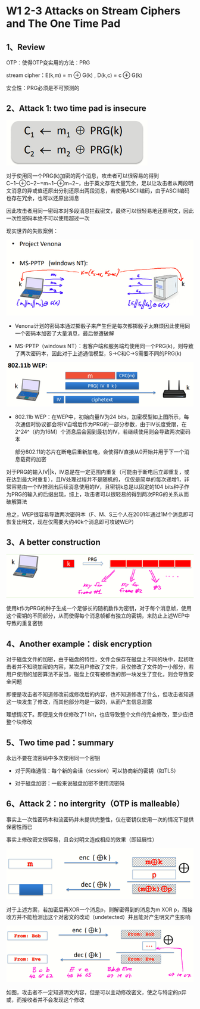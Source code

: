 # W1 2-3 Attacks on Stream Ciphers and The One Time Pad

## 1、Review

OTP：使得OTP变实用的方法：PRG

stream cipher：E(k,m) = m ⊕ G(k) , D(k,c) = c ⊕ G(k) 

安全性：PRG必须是不可预测的

## 2、Attack 1: two time pad is insecure

![image-20210603205515156](.././images/image-20210603205515156.png)

对于使用同一个PRG(k)加密的两个消息，攻击者可以很容易的得到C~1~⊕C~2~=m~1~⊕m~2~，由于英文存在大量冗余，足以让攻击者从两段明文消息的异或值还原出分别还原出两段消息，若使用ASCII编码，由于ASCII编码也存在冗余，也可以还原出消息

因此攻击者用同一密码本对多段消息拦截密文，最终可以很轻易地还原明文，因此一次性密码本绝不可以使用超过一次

现实世界的失败案例：

![image-20210603205525660](.././images/image-20210603205525660.png)

* Venona计划的密码本通过掷骰子来产生但是每次都掷骰子太麻烦因此使用同一个密码本加密了大量消息，最后惨遭破解

* MS-PPTP（windows NT）：若客户端和服务端均使用同一个PRG(k)，则导致了两次密码本，因此对于上述通信模型，S→C和C→S需要不同的PRG(k)

![image-20210603205536556](.././images/image-20210603205536556.png)

* 802.11b WEP：在WEP中，初始向量IV为24 bits，加密模型如上图所示，每次通信时协议都会将IV自增后作为PRG的一部分参数，由于IV长度受限，在2^24^（约为16M）个消息后会回到最初的IV，若继续使用则会导致两次密码本

  部分802.11的芯片在断电后重新加电，会使得IV直接从0开始并用于下一个消息载荷的加密

对于PRG的输入IV||k，IV总是在一定范围内重复（可能由于断电后立即重复，或在达到最大时重复），且IV处理过程并不是随机的， 仅仅是简单的每次递增1，非常容易由一个IV推测出后续消息使用的IV，且密钥k总是以固定的104 bits种子作为PRG的输入的后缀出现，综上，攻击者可以很轻易的得到两次PRG的关系从而破解算法

总之，WEP很容易导致两次密码本（F、M、S三个人在2001年通过1M个消息即可恢复出明文，现在仅需要大约40k个消息即可攻破WEP）

## 3、A better construction

![image-20210603205553684](.././images/image-20210603205553684.png)

使用k作为PRG的种子生成一个足够长的随机数作为密钥，对于每个消息帧，使用这个密钥的不同部分，从而使得每个消息帧都有独立的密钥，来防止上述WEP中导致的重复密钥

## 4、Another example：disk encryption

对于磁盘文件的加密，由于磁盘的特性，文件会保存在磁盘上不同的块中，起初攻击者并不知晓加密的内容，某次用户修改了文件，且仅修改了文件的一小部分，若用户使用的加密算法不妥当，磁盘上仅有被修改的那一块发生了变化，则会导致安全问题

即便是攻击者不知道修改前或修改后的内容，也不知道修改了什么，但攻击者知道这一块发生了修改，而其他部分均是一致的，从而产生信息泄露

理想情况下。即便是文件仅修改了1 bit，也应导致整个文件的完全修改，至少应把整个块修改

## 5、Two time pad：summary

永远不要在流密码中多次使用同一个密钥

* 对于网络通信：每个新的会话（session）可以协商新的密钥（如TLS）

* 对于磁盘加密：一般来说磁盘加密不使用流密码

## 6、Attack 2：no intergrity（OTP is malleable）

事实上一次性密码本和流密码并未提供完整性，仅在密钥仅使用一次的情况下提供保密性而已

事实上修改密文很容易，且会对明文造成相应的效果（即延展性）

![image-20210603205606076](.././images/image-20210603205606076.png)

对于上述方案，若加密后再XOR一个消息p，则解密得到的消息为m XOR p，而接收方并不能检测出这个对密文的改动（undetected）并且能对产生明文产生影响

![image-20210603205617446](.././images/image-20210603205617446.png)

如图，攻击者不一定知道明文内容，但是可以主动修改密文，使之与特定的p异或，而接收者并不会发现这个修改